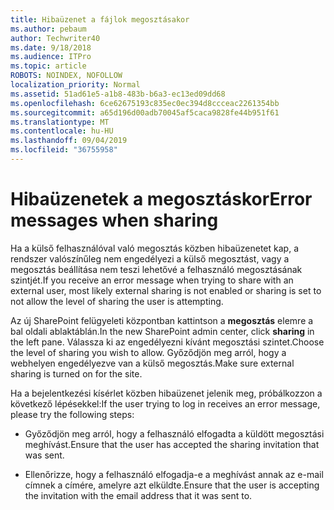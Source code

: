 ```yaml
---
title: Hibaüzenet a fájlok megosztásakor
ms.author: pebaum
author: Techwriter40
ms.date: 9/18/2018
ms.audience: ITPro
ms.topic: article
ROBOTS: NOINDEX, NOFOLLOW
localization_priority: Normal
ms.assetid: 51ad61e5-a1b8-483b-b6a3-ec13ed09dd68
ms.openlocfilehash: 6ce62675193c835ec0ec394d8ccceac2261354bb
ms.sourcegitcommit: a65d196d00adb70045af5caca9828fe44b951f61
ms.translationtype: MT
ms.contentlocale: hu-HU
ms.lasthandoff: 09/04/2019
ms.locfileid: "36755958"
---
```

# <a name="error-messages-when-sharing"></a><span data-ttu-id="56c19-102">Hibaüzenetek a megosztáskor</span><span class="sxs-lookup"><span data-stu-id="56c19-102">Error messages when sharing</span></span>

<span data-ttu-id="56c19-103">Ha a külső felhasználóval való megosztás közben hibaüzenetet kap, a rendszer valószínűleg nem engedélyezi a külső megosztást, vagy a megosztás beállítása nem teszi lehetővé a felhasználó megosztásának szintjét.</span><span class="sxs-lookup"><span data-stu-id="56c19-103">If you receive an error message when trying to share with an external user, most likely external sharing is not enabled or sharing is set to not allow the level of sharing the user is attempting.</span></span>
  
<span data-ttu-id="56c19-104">Az új SharePoint felügyeleti központban kattintson a **megosztás** elemre a bal oldali ablaktáblán.</span><span class="sxs-lookup"><span data-stu-id="56c19-104">In the  new SharePoint admin center, click **sharing** in the left pane.</span></span> <span data-ttu-id="56c19-105">Válassza ki az engedélyezni kívánt megosztási szintet.</span><span class="sxs-lookup"><span data-stu-id="56c19-105">Choose the level of sharing you wish to allow.</span></span> <span data-ttu-id="56c19-106">Győződjön meg arról, hogy a webhelyen engedélyezve van a külső megosztás.</span><span class="sxs-lookup"><span data-stu-id="56c19-106">Make sure external sharing is turned on for the site.</span></span> 
  
<span data-ttu-id="56c19-107">Ha a bejelentkezési kísérlet közben hibaüzenet jelenik meg, próbálkozzon a következő lépésekkel:</span><span class="sxs-lookup"><span data-stu-id="56c19-107">If the user trying to log in receives an error message, please try the following steps:</span></span>
  
- <span data-ttu-id="56c19-108">Győződjön meg arról, hogy a felhasználó elfogadta a küldött megosztási meghívást.</span><span class="sxs-lookup"><span data-stu-id="56c19-108">Ensure that the user has accepted the sharing invitation that was sent.</span></span>
    
- <span data-ttu-id="56c19-109">Ellenőrizze, hogy a felhasználó elfogadja-e a meghívást annak az e-mail címnek a címére, amelyre azt elküldte.</span><span class="sxs-lookup"><span data-stu-id="56c19-109">Ensure that the user is accepting the invitation with the email address that it was sent to.</span></span>
    

